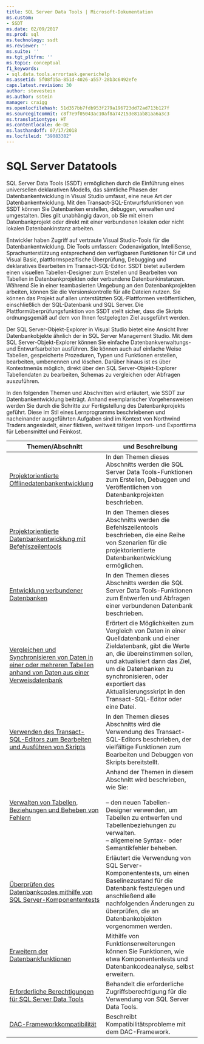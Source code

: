 ```yaml
---
title: SQL Server Data Tools | Microsoft-Dokumentation
ms.custom:
- SSDT
ms.date: 02/09/2017
ms.prod: sql
ms.technology: ssdt
ms.reviewer: ''
ms.suite: ''
ms.tgt_pltfrm: ''
ms.topic: conceptual
f1_keywords:
- sql.data.tools.errortask.generichelp
ms.assetid: 5f08f15a-851d-4026-a557-28b3c6492efe
caps.latest.revision: 30
author: stevestein
ms.author: sstein
manager: craigg
ms.openlocfilehash: 51d357bb7fdb953f279a196723dd72ad713b127f
ms.sourcegitcommit: c8f7e9f05043ac10af8a742153e81ab81aa6a3c3
ms.translationtype: HT
ms.contentlocale: de-DE
ms.lasthandoff: 07/17/2018
ms.locfileid: "39083382"
---
```

# <a name="sql-server-data-tools"></a>SQL Server Datatools
SQL Server Data Tools (SSDT) ermöglichen durch die Einführung eines universellen deklarativen Modells, das sämtliche Phasen der Datenbankentwicklung in Visual Studio umfasst, eine neue Art der Datenbankentwicklung. Mit den Transact\-SQL-Entwurfsfunktionen von SSDT können Sie Datenbanken erstellen, debuggen, verwalten und umgestalten. Dies gilt unabhängig davon, ob Sie mit einem Datenbankprojekt oder direkt mit einer verbundenen lokalen oder nicht lokalen Datenbankinstanz arbeiten.  
  
Entwickler haben Zugriff auf vertraute Visual Studio-Tools für die Datenbankentwicklung. Die Tools umfassen: Codenavigation, IntelliSense, Sprachunterstützung entsprechend den verfügbaren Funktionen für C# und Visual Basic, plattformspezifische Überprüfung, Debugging und deklaratives Bearbeiten im Transact\-SQL-Editor. SSDT bietet außerdem einen visuellen Tabellen-Designer zum Erstellen und Bearbeiten von Tabellen in Datenbankprojekten oder verbundene Datenbankinstanzen. Während Sie in einer teambasierten Umgebung an den Datenbankprojekten arbeiten, können Sie die Versionskontrolle für alle Dateien nutzen. Sie können das Projekt auf allen unterstützten SQL-Plattformen veröffentlichen, einschließlich der SQL-Datenbank und SQL Server. Die Plattformüberprüfungsfunktion von SSDT stellt sicher, dass die Skripts ordnungsgemäß auf dem von Ihnen festgelegten Ziel ausgeführt werden.  
  
Der SQL Server-Objekt-Explorer in Visual Studio bietet eine Ansicht Ihrer Datenbankobjekte ähnlich der in SQL Server Management Studio. Mit dem SQL Server-Objekt-Explorer können Sie einfache Datenbankverwaltungs- und Entwurfsarbeiten ausführen. Sie können auch auf einfache Weise Tabellen, gespeicherte Prozeduren, Typen und Funktionen erstellen, bearbeiten, umbenennen und löschen. Darüber hinaus ist es über Kontextmenüs möglich, direkt über den SQL Server-Objekt-Explorer Tabellendaten zu bearbeiten, Schemas zu vergleichen oder Abfragen auszuführen.  
  
In den folgenden Themen und Abschnitten wird erläutert, wie SSDT zur Datenbankentwicklung beiträgt. Anhand exemplarischer Vorgehensweisen werden Sie durch die Schritte zur Fertigstellung des Datenbankprojekts geführt. Diese im Stil eines Lernprogramms beschriebenen und nacheinander ausgeführten Aufgaben sind im Kontext von Northwind Traders angesiedelt, einer fiktiven, weltweit tätigen Import- und Exportfirma für Lebensmittel und Feinkost.  
  
|Themen/Abschnitt|und Beschreibung|  
|-------------------|---------------|  
|[Projektorientierte Offlinedatenbankentwicklung](../ssdt/project-oriented-offline-database-development.md)|In den Themen dieses Abschnitts werden die SQL Server Data Tools-Funktionen zum Erstellen, Debuggen und Veröffentlichen von Datenbankprojekten beschrieben.|  
|[Projektorientierte Datenbankentwicklung mit Befehlszeilentools](../ssdt/project-oriented-database-development-using-command-line-tools.md)|In den Themen dieses Abschnitts werden die Befehlszeilentools beschrieben, die eine Reihe von Szenarien für die projektorientierte Datenbankentwicklung ermöglichen.|  
|[Entwicklung verbundener Datenbanken](../ssdt/connected-database-development.md)|In den Themen dieses Abschnitts werden die SQL Server Data Tools-Funktionen zum Entwerfen und Abfragen einer verbundenen Datenbank beschrieben.|  
|[Vergleichen und Synchronisieren von Daten in einer oder mehreren Tabellen anhand von Daten aus einer Verweisdatenbank](../ssdt/compare-and-synchronize-data-in-tables-with-data-in-reference-database.md)|Erörtert die Möglichkeiten zum Vergleich von Daten in einer Quelldatenbank und einer Zieldatenbank, gibt die Werte an, die übereinstimmen sollen, und aktualisiert dann das Ziel, um die Datenbanken zu synchronisieren, oder exportiert das Aktualisierungsskript in den Transact\-SQL-Editor oder eine Datei.|  
|[Verwenden des Transact-SQL-Editors zum Bearbeiten und Ausführen von Skripts](../ssdt/use-transact-sql-editor-to-edit-and-execute-scripts.md)|In den Themen dieses Abschnitts wird die Verwendung des Transact\-SQL-Editors beschrieben, der vielfältige Funktionen zum Bearbeiten und Debuggen von Skripts bereitstellt.|  
|[Verwalten von Tabellen, Beziehungen und Beheben von Fehlern](../ssdt/manage-tables-relationships-and-fix-errors.md)|Anhand der Themen in diesem Abschnitt wird beschrieben, wie Sie:<br /><br />– den neuen Tabellen-Designer verwenden, um Tabellen zu entwerfen und Tabellenbeziehungen zu verwalten.<br />– allgemeine Syntax- oder Semantikfehler beheben.|  
|[Überprüfen des Datenbankcodes mithilfe von SQL Server-Komponententests](../ssdt/verifying-database-code-by-using-sql-server-unit-tests.md)|Erläutert die Verwendung von SQL Server-Komponententests, um einen Baselinezustand für die Datenbank festzulegen und anschließend alle nachfolgenden Änderungen zu überprüfen, die an Datenbankobjekten vorgenommen werden.|  
|[Erweitern der Datenbankfunktionen](../ssdt/extending-the-database-features.md)|Mithilfe von Funktionserweiterungen können Sie Funktionen, wie etwa Komponententests und Datenbankcodeanalyse, selbst erweitern.|  
|[Erforderliche Berechtigungen für SQL Server Data Tools](../ssdt/required-permissions-for-sql-server-data-tools.md)|Behandelt die erforderliche Zugriffsberechtigung für die Verwendung von SQL Server Data Tools.|  
|[DAC-Frameworkkompatibilität](../ssdt/dac-framework-compatibility.md)|Beschreibt Kompatibilitätsprobleme mit dem DAC-Framework.|  
  

  
